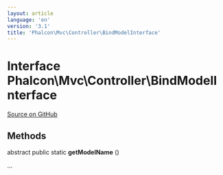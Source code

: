 ```yaml
---
layout: article
language: 'en'
version: '3.1'
title: 'Phalcon\Mvc\Controller\BindModelInterface'
---
```

# Interface **Phalcon\Mvc\Controller\BindModelInterface**

<a href="https://github.com/phalcon/cphalcon/tree/v3.1.0/phalcon/mvc/controller/bindmodelinterface.zep" class="btn btn-default btn-sm">Source on GitHub</a>

## Methods
abstract public static  **getModelName** ()

...


